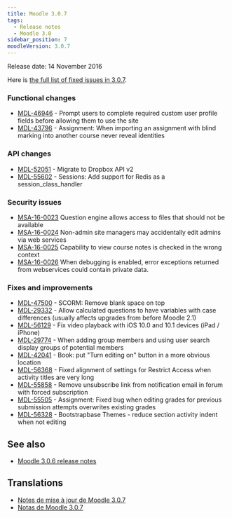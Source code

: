```yaml
---
title: Moodle 3.0.7
tags:
  - Release notes
  - Moodle 3.0
sidebar_position: 7
moodleVersion: 3.0.7
---
```

Release date: 14 November 2016

Here is [the full list of fixed issues in 3.0.7](https://tracker.moodle.org/secure/IssueNavigator!executeAdvanced.jspa?jqlQuery=project+%3D+mdl+AND+resolution+%3D+fixed+AND+fixVersion+in+%28%223.0.7%22%29+ORDER+BY+priority+DESC&runQuery=true&clear=true).

### Functional changes

- [MDL-46946](https://tracker.moodle.org/browse/MDL-46946) - Prompt users to complete required custom user profile fields before allowing them to use the site
- [MDL-43796](https://tracker.moodle.org/browse/MDL-43796) - Assignment: When importing an assignment with blind marking into another course never reveal identities

### API changes

- [MDL-52051](https://tracker.moodle.org/browse/MDL-52051) - Migrate to Dropbox API v2
- [MDL-55602](https://tracker.moodle.org/browse/MDL-55602) - Sessions: Add support for Redis as a session_class_handler

### Security issues

- [MSA-16-0023](https://moodle.org/mod/forum/discuss.php?d=343275) Question engine allows access to files that should not be available
- [MSA-16-0024](https://moodle.org/mod/forum/discuss.php?d=343276) Non-admin site managers may accidentally edit admins via web services
- [MSA-16-0025](https://moodle.org/mod/forum/discuss.php?d=343277) Capability to view course notes is checked in the wrong context
- [MSA-16-0026](https://moodle.org/mod/forum/discuss.php?d=343278) When debugging is enabled, error exceptions returned from webservices could contain private data.

### Fixes and improvements

- [MDL-47500](https://tracker.moodle.org/browse/MDL-47500) - SCORM: Remove blank space on top
- [MDL-29332](https://tracker.moodle.org/browse/MDL-29332) - Allow calculated questions to have variables with case differences (usually affects upgrades from before Moodle 2.1)
- [MDL-56129](https://tracker.moodle.org/browse/MDL-56129) - Fix video playback with iOS 10.0 and 10.1 devices (iPad / iPhone)
- [MDL-29774](https://tracker.moodle.org/browse/MDL-29774) - When adding group members and using user search display groups of potential members
- [MDL-42041](https://tracker.moodle.org/browse/MDL-42041) - Book: put "Turn editing on" button in a more obvious location
- [MDL-56368](https://tracker.moodle.org/browse/MDL-56368) - Fixed alignment of settings for Restrict Access when activity titles are very long
- [MDL-55858](https://tracker.moodle.org/browse/MDL-55858) - Remove unsubscribe link from notification email in forum with forced subscription
- [MDL-55505](https://tracker.moodle.org/browse/MDL-55505) - Assignment: Fixed bug when editing grades for previous submission attempts overwrites existing grades
- [MDL-56328](https://tracker.moodle.org/browse/MDL-56328) - Bootstrapbase Themes - reduce section activity indent when not editing

## See also

- [Moodle 3.0.6 release notes](/general/releases/3.0/3.0.6)

## Translations

- [Notes de mise à jour de Moodle 3.0.7](https://docs.moodle.org/fr/Notes_de_mise_à_jour_de_Moodle_3.0.7)
- [Notas de Moodle 3.0.7](https://docs.moodle.org/es/Notas_de_Moodle_3.0.7)
